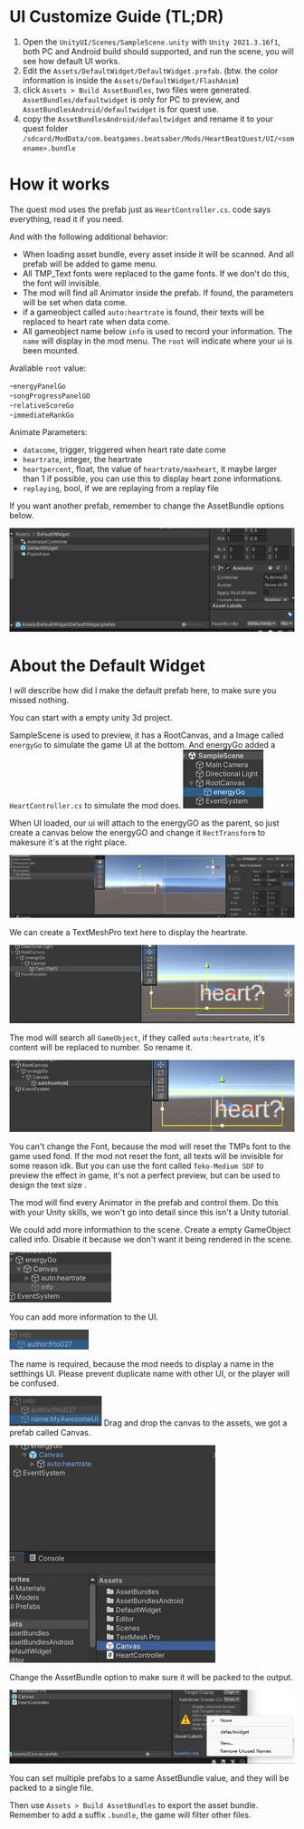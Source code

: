 # UI Customize Guide (TL;DR)

1. Open the `UnityUI/Scenes/SampleScene.unity` with `Unity 2021.3.16f1`, both PC and Android build should supported, and run the scene, you will see how default UI works.
2. Edit the `Assets/DefaultWidget/DefaultWidget.prefab`. (btw. the color information is inside the `Assets/DefaultWidget/FlashAnim`)
3. click `Assets > Build AssetBundles`, two files were generated. `AssetBundles/defaultwidget` is only for PC to preview, and `AssetBundlesAndroid/defaultwidget` is for quest use.
4. copy the `AssetBundlesAndroid/defaultwidget` and rename it to your quest folder `/sdcard/ModData/com.beatgames.beatsaber/Mods/HeartBeatQuest/UI/<somename>.bundle`

# How it works

The quest mod uses the prefab just as `HeartController.cs`. code says everything, read it if you need.

And with the following additional behavior:

- When loading asset bundle, every asset inside it will be scanned. And all prefab will be added to game menu.
- All TMP_Text fonts were replaced to the game fonts. If we don't do this, the font will invisible.
- The mod will find all Animator inside the prefab. If found, the parameters will be set when data come.
- if a gameobject called `auto:heartrate` is found, their texts will be replaced to heart rate when data come.
- All gameobject name below `info` is used to record your information. The `name` will display in the mod menu. The `root` will indicate where your ui is been mounted.

Avaliable `root` value:

-`energyPanelGo`  
-`songProgressPanelGO`  
-`relativeScoreGo`  
-`immediateRankGo`  

Animate Parameters:

- `datacome`, trigger, triggered when heart rate date come  
- `heartrate`, integer, the heartrate
- `heartpercent`, float, the value of `heartrate/maxheart`, it maybe larger than 1 if possible, you can use this to display heart zone informations.  
- `replaying`, bool, if we are replaying from a replay file  

If you want another prefab, remember to change the AssetBundle options below.

![alt text](image.png)

# About the Default Widget

I will describe how did I make the default prefab here, to make sure you missed nothing.

You can start with a empty unity 3d project.

SampleScene is used to preview, it has a RootCanvas, and a Image called `energyGo` to simulate the game UI at the bottom. And energyGo added a `HeartController.cs` to simulate the mod does.
![alt text](image-1.png)

 When UI loaded, our ui will attach to the energyGO as the parent, so just create a canvas below the energyGO and change it `RectTransform` to makesure it's at the right place.

![alt text](image-2.png)

We can create a TextMeshPro text here to display the heartrate.

![alt text](image-3.png)

The mod will search all `GameObject`, if they called `auto:heartrate`, it's content will be replaced to number. So rename it.

![alt text](image-4.png)

You can't change the Font, because the mod will reset the TMPs font to the game used fond. If the mod not reset the font, all texts will be invisible for some reason idk. But you can use the font called `Teko-Medium SDF` to preview the effect in game, it's not a perfect preview, but can be used to design the text size .

The mod will find every Animator in the prefab and control them. Do this with your Unity skills, we won't go into detail since this isn't a Unity tutorial.


We could add more informathion to the scene. Create a empty GameObject called info. Disable it because we don't want it being rendered in the scene.

![alt text](image-7.png)

You can add more information to the UI.

![alt text](image-8.png)

The name is required, because the mod needs to display a name in the setthings UI. Please prevent duplicate name with other UI, or the player will be confused.

![alt text](image-9.png)
Drag and drop the canvas to the assets, we got a prefab called Canvas.

![alt text](image-5.png)

Change the AssetBundle option to make sure it will be packed to the output.

![alt text](image-6.png)

You can set multiple prefabs to a same AssetBundle value, and they will be packed to a single file.

Then use `Assets > Build AssetBundles` to export the asset bundle. Remember to add a suffix `.bundle`, the game will filter other files.